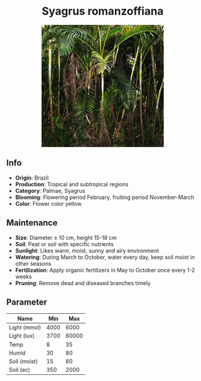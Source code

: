 <h1 align='center'>Syagrus romanzoffiana</h1>
<p align="center">
    <img 
        align='center'
        width='320'
        src="../images/syagrus romanzoffiana.png" 
        alt='Syagrus romanzoffiana' />
</p>

## Info

 - **Origin**: Brazil
 - **Production**: Tropical and subtropical regions
 - **Category**: Palmae, Syagrus
 - **Blooming**: Flowering period February, fruiting period November-March
 - **Color**: Flower color yellow

## Maintenance

 - **Size**: Diameter ≥ 10 cm, height 15-18 cm
 - **Soil**: Peat or soil with specific nutrients
 - **Sunlight**: Likes warm, moist, sunny and airy environment
 - **Watering**: During March to October, water every day, keep soil moist in other seasons
 - **Fertilization**: Apply organic fertilizers in May to October once every 1-2 weeks
 - **Pruning**: Remove dead and diseased branches timely

## Parameter

| Name         | Min  | Max   |
|--------------|------|-------|
| Light (mmol) | 4000 | 6000  |
| Light (lux)  | 3700 | 60000 |
| Temp         | 8    | 35    |
| Humid        | 30   | 80    |
| Soil (moist) | 15   | 60    |
| Soil (ec)    | 350  | 2000  |